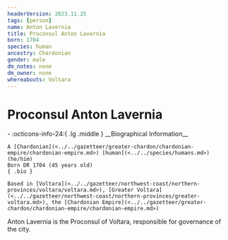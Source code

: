 ```yaml
---
headerVersion: 2023.11.25
tags: [person]
name: Anton Lavernia
title: Proconsul Anton Lavernia
born: 1704
species: human
ancestry: Chardonian
gender: male
dm_notes: none
dm_owner: none
whereabouts: Voltara
---
```

# Proconsul Anton Lavernia
<div class="grid cards ext-narrow-margin ext-one-column" markdown>
- :octicons-info-24:{ .lg .middle } __Biographical Information__

    A [Chardonian](<../../gazetteer/greater-chardon/chardonian-empire/chardonian-empire.md>) [human](<../../species/humans.md>) (he/him)  
    Born DR 1704 (45 years old)  
    { .bio }

    Based in [Voltara](<../../gazetteer/northwest-coast/northern-provinces/voltara/voltara.md>), [Greater Voltara](<../../gazetteer/northwest-coast/northern-provinces/greater-voltara.md>), the [Chardonian Empire](<../../gazetteer/greater-chardon/chardonian-empire/chardonian-empire.md>)
</div>


Anton Lavernia is the Proconsul of Voltara, responsible for governance of the city. 